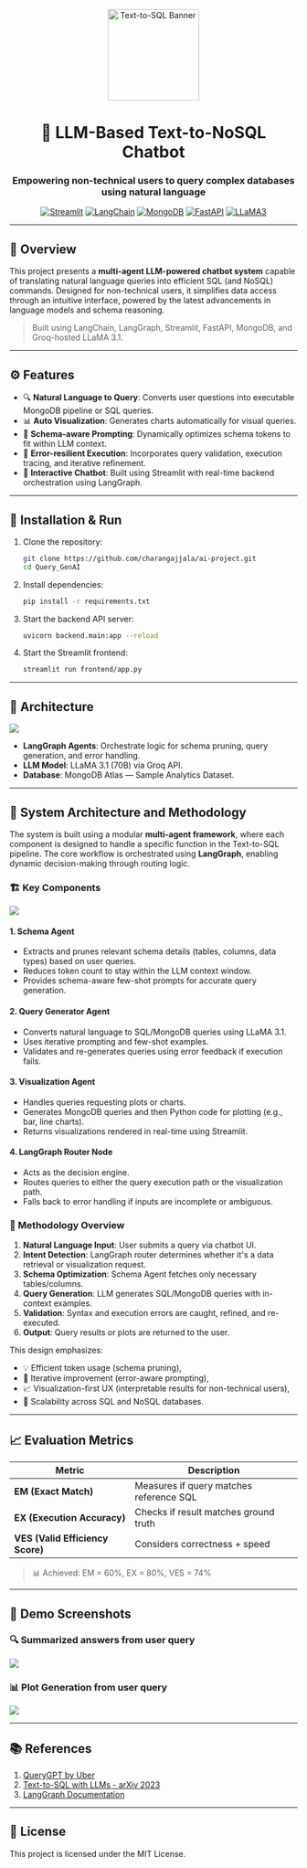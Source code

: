 
<p align="center">
  <img src="Assets/banner_image.png" height="160" alt="Text-to-SQL Banner"/>
</p>

<h1 align="center">🧠 LLM-Based Text-to-NoSQL Chatbot</h1>
<h3 align="center">Empowering non-technical users to query complex databases using natural language</h3>

<p align="center">
  <a href="https://streamlit.io"><img alt="Streamlit" src="https://img.shields.io/badge/Streamlit-1.33.0-FF4B4B?style=flat-square" /></a>
  <a href="https://www.langchain.com/"><img alt="LangChain" src="https://img.shields.io/badge/LangChain-Agentic-blueviolet?style=flat-square" /></a>
  <a href="https://www.mongodb.com/"><img alt="MongoDB" src="https://img.shields.io/badge/MongoDB-6.0-green?style=flat-square" /></a>
  <a href="https://fastapi.tiangolo.com/"><img alt="FastAPI" src="https://img.shields.io/badge/FastAPI-0.110.1-009688?style=flat-square" /></a>
  <a href="https://huggingface.co/meta-llama"><img alt="LLaMA3" src="https://img.shields.io/badge/LLaMA-3.1-cc66ff?style=flat-square" /></a>
</p>

---

## 📌 Overview

This project presents a **multi-agent LLM-powered chatbot system** capable of translating natural language queries into efficient SQL (and NoSQL) commands. Designed for non-technical users, it simplifies data access through an intuitive interface, powered by the latest advancements in language models and schema reasoning.

> Built using LangChain, LangGraph, Streamlit, FastAPI, MongoDB, and Groq-hosted LLaMA 3.1.

---

## ⚙️ Features

- 🔍 **Natural Language to Query**: Converts user questions into executable MongoDB pipeline or SQL queries.
- 📊 **Auto Visualization**: Generates charts automatically for visual queries.
- 🧠 **Schema-aware Prompting**: Dynamically optimizes schema tokens to fit within LLM context.
- 🔁 **Error-resilient Execution**: Incorporates query validation, execution tracing, and iterative refinement.
- 💬 **Interactive Chatbot**: Built using Streamlit with real-time backend orchestration using LangGraph.

---

## 🚀 Installation & Run

1. Clone the repository:
   ```bash
   git clone https://github.com/charangajjala/ai-project.git
   cd Query_GenAI
   ```

2. Install dependencies:
   ```bash
   pip install -r requirements.txt
   ```

3. Start the backend API server:
   ```bash
   uvicorn backend.main:app --reload
   ```

4. Start the Streamlit frontend:
   ```bash
   streamlit run frontend/app.py
   ```

---

## 🧪 Architecture

![](Assets/2025-06-08-19-23-20.png)

- **LangGraph Agents**: Orchestrate logic for schema pruning, query generation, and error handling.
- **LLM Model**: LLaMA 3.1 (70B) via Groq API.
- **Database**: MongoDB Atlas — Sample Analytics Dataset.

---

## 🧠 System Architecture and Methodology

The system is built using a modular **multi-agent framework**, where each component is designed to handle a specific function in the Text-to-SQL pipeline. The core workflow is orchestrated using **LangGraph**, enabling dynamic decision-making through routing logic.

### 🏗️ Key Components
![](Assets/2025-06-08-19-24-46.png)

#### 1. Schema Agent
- Extracts and prunes relevant schema details (tables, columns, data types) based on user queries.
- Reduces token count to stay within the LLM context window.
- Provides schema-aware few-shot prompts for accurate query generation.

#### 2. Query Generator Agent
- Converts natural language to SQL/MongoDB queries using LLaMA 3.1.
- Uses iterative prompting and few-shot examples.
- Validates and re-generates queries using error feedback if execution fails.

#### 3. Visualization Agent
- Handles queries requesting plots or charts.
- Generates MongoDB queries and then Python code for plotting (e.g., bar, line charts).
- Returns visualizations rendered in real-time using Streamlit.

#### 4. LangGraph Router Node
- Acts as the decision engine.
- Routes queries to either the query execution path or the visualization path.
- Falls back to error handling if inputs are incomplete or ambiguous.

### 🔄 Methodology Overview

1. **Natural Language Input**: User submits a query via chatbot UI.
2. **Intent Detection**: LangGraph router determines whether it's a data retrieval or visualization request.
3. **Schema Optimization**: Schema Agent fetches only necessary tables/columns.
4. **Query Generation**: LLM generates SQL/MongoDB queries with in-context examples.
5. **Validation**: Syntax and execution errors are caught, refined, and re-executed.
6. **Output**: Query results or plots are returned to the user.

This design emphasizes:
- 💡 Efficient token usage (schema pruning),
- 🔁 Iterative improvement (error-aware prompting),
- 📈 Visualization-first UX (interpretable results for non-technical users),
- 🧩 Scalability across SQL and NoSQL databases.

---

## 📈 Evaluation Metrics

| Metric       | Description                                         |
|--------------|-----------------------------------------------------|
| **EM (Exact Match)** | Measures if query matches reference SQL |
| **EX (Execution Accuracy)** | Checks if result matches ground truth  |
| **VES (Valid Efficiency Score)** | Considers correctness + speed      |

> 📊 Achieved: EM = 60%, EX = 80%, VES = 74%

---

## 📸 Demo Screenshots

### 🔍 Summarized answers from user query
![](Assets/2025-06-08-19-26-57.png)


### 📊 Plot Generation from  user query
![](Assets/2025-06-08-19-27-43.png)

---

## 📚 References

1. [QueryGPT by Uber](https://www.uber.com/blog/query-gpt/)
2. [Text-to-SQL with LLMs - arXiv 2023](https://arxiv.org/abs/2304.05320)
3. [LangGraph Documentation](https://docs.langchain.com/docs/langgraph)

---

## 📜 License

This project is licensed under the MIT License.
